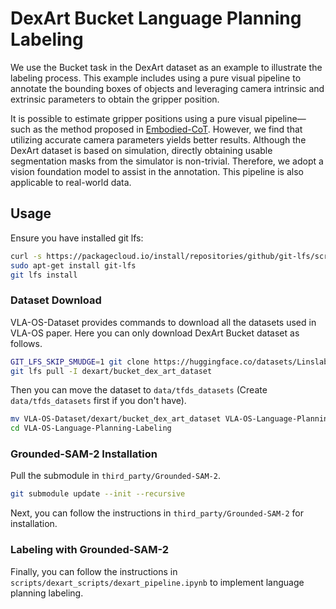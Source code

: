 # DexArt Bucket Language Planning Labeling

We use the Bucket task in the DexArt dataset as an example to illustrate the labeling process. This example includes using a pure visual pipeline to annotate the bounding boxes of objects and leveraging camera intrinsic and extrinsic parameters to obtain the gripper position.

It is possible to estimate gripper positions using a pure visual pipeline—such as the method proposed in [Embodied-CoT](https://github.com/MichalZawalski/embodied-CoT). However, we find that utilizing accurate camera parameters yields better results. Although the DexArt dataset is based on simulation, directly obtaining usable segmentation masks from the simulator is non-trivial. Therefore, we adopt a vision foundation model to assist in the annotation. This pipeline is also applicable to real-world data.

## Usage

Ensure you have installed git lfs:
```bash
curl -s https://packagecloud.io/install/repositories/github/git-lfs/script.deb.sh | sudo bash
sudo apt-get install git-lfs
git lfs install
```

### Dataset Download

VLA-OS-Dataset provides commands to download all the datasets used in VLA-OS paper. Here you can only download DexArt Bucket dataset as follows.
```bash
GIT_LFS_SKIP_SMUDGE=1 git clone https://huggingface.co/datasets/Linslab/VLA-OS-Dataset
git lfs pull -I dexart/bucket_dex_art_dataset
```

Then you can move the dataset to `data/tfds_datasets` (Create `data/tfds_datasets` first if you don't have).
```bash
mv VLA-OS-Dataset/dexart/bucket_dex_art_dataset VLA-OS-Language-Planning-Labeling/data/tfds_datasets
cd VLA-OS-Language-Planning-Labeling
```

### Grounded-SAM-2 Installation

Pull the submodule in `third_party/Grounded-SAM-2`.
```bash
git submodule update --init --recursive
```

Next, you can follow the instructions in `third_party/Grounded-SAM-2` for installation.

### Labeling with Grounded-SAM-2 

Finally, you can follow the instructions in `scripts/dexart_scripts/dexart_pipeline.ipynb` to implement language planning labeling.